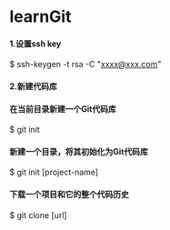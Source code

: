 # learnGit
#### 1.设置ssh key   
$ ssh-keygen -t rsa -C "xxxx@xxx.com"

#### 2.新建代码库
#### 在当前目录新建一个Git代码库
$ git init

#### 新建一个目录，将其初始化为Git代码库
$ git init [project-name]

#### 下载一个项目和它的整个代码历史
$ git clone [url]
